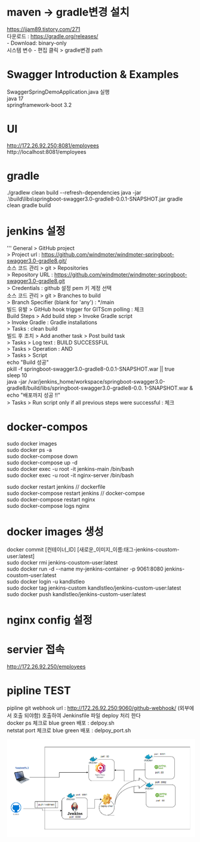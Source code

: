 # maven -> gradle변경 설치
https://jjam89.tistory.com/271  
다운로드 : https://gradle.org/releases/  
    - Download: binary-only  
시스템 변수 - 편집 클릭 > gradle변경 path

# Swagger Introduction & Examples
SwaggerSpringDemoApplication.java 실행  
java 17    
springframework-boot 3.2  


# UI
http://172.26.92.250:8081/employees  
http://localhost:8081/employees


# gradle
./gradlew clean build --refresh-dependencies
java -jar .\build\libs\springboot-swagger3.0-gradle8-0.0.1-SNAPSHOT.jar
gradle clean
gradle build 

# jenkins 설정
'''
General > GitHub project  
    > Project url : https://github.com/windmoter/windmoter-springboot-swagger3.0-gradle8.git/  
소스 코드 관리 > git > Repositories  
    > Repository URL : https://github.com/windmoter/windmoter-springboot-swagger3.0-gradle8.git    
    > Credentials : github 설정 pem 키 계정 선택    
소스 코드 관리 > git > Branches to build  
    > Branch Specifier (blank for 'any') : */main  
빌드 유발 >  GitHub hook trigger for GITScm polling : 체크  
Build Steps > Add build step  > Invoke Gradle script  
    > Invoke Gradle : Gradle installations  
    > Tasks : clean build  
빌드 후 조치 >  Add another task > Post build task  
    > Tasks > Log text : BUILD SUCCESSFUL  
    > Tasks > Operation : AND  
    > Tasks > Script    
        echo "Build 성공"  
        pkill -f  springboot-swagger3.0-gradle8-0.0.1-SNAPSHOT.war || true  
        sleep 10  
        java -jar /var/jenkins_home/workspace/springboot-swagger3.0-gradle8/build/libs/springboot-swagger3.0-gradle8-0.0.  1-SNAPSHOT.war &   
        echo "배포까지 성공 !!"  
    > Tasks > Run script only if all previous steps were successful :  체크  

# docker-compos
sudo docker images  
sudo docker ps -a  
sudo docker-compose down  
sudo docker-compose up -d  
sudo docker exec -u root -it jenkins-main /bin/bash  
sudo docker exec -u root -it nginx-server /bin/bash  

sudo docker restart jenkins // dockerfile    
sudo docker-compose restart jenkins // docker-compse  
sudo docker-compose restart nginx  
 sudo docker-compose logs nginx  

# docker images 생성
docker commit [컨테이너_ID] [새로운_이미지_이름:태그-jenkins-coustom-user:latest]  
sudo docker rmi jenkins-coustom-user:latest  
sudo docker run -d --name my-jenkins-container -p 9061:8080 jenkins-coustom-user:latest  
sudo docker login -u kandlstleo  
sudo docker tag jenkins-custom kandlstleo/jenkins-custom-user:latest  
sudo docker push kandlstleo/jenkins-custom-user:latest  
 
# nginx config 설정  


# servier  접속
http://172.26.92.250/employees


# pipline TEST
pipline git webhook url  : http://172.26.92.250:9060/github-webhook/ (외부에서 호출 되야함) 호출하여 Jenkinsfile 파일 deploy 처리 한다  
docker ps 체크로 blue green 배포  :  delpoy.sh  
netstat port 체크로 blue green 배포  :  delpoy_port.sh  

![docker Image](./src/main/resources/docker.PNG) 
